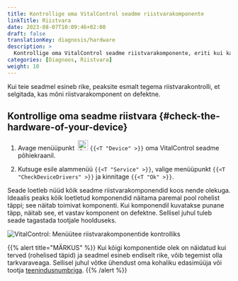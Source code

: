 ```yaml
---
title: Kontrollige oma VitalControl seadme riistvarakomponente
linkTitle: Riistvara
date: 2023-08-07T10:09:46+02:00
draft: false
translationKey: diagnosis/hardware
description: >
  Kontrollige oma VitalControl seadme riistvarakomponente, eriti kui kahtlustate riistvaraviga.
categories: [Diagnoos, Riistvara]
weight: 10
---
```

Kui teie seadmel esineb rike, peaksite esmalt tegema riistvarakontrolli, et selgitada, kas mõni riistvarakomponent on defektne.

## Kontrollige oma seadme riistvara {#check-the-hardware-of-your-device}

1. Avage menüüpunkt &nbsp;<img src="/icons/device.svg" width="23" align="bottom" alt="Seade" /> `{{<T "Device" >}}` oma VitalControl seadme põhiekraanil.

1. Kutsuge esile alammenüü `{{<T "Service" >}}`, valige menüüpunkt `{{<T "CheckDeviceDrivers" >}}` ja kinnitage `{{<T "Ok" >}}`.

Seade loetleb nüüd kõik seadme riistvarakomponendid koos nende olekuga. Ideaalis peaks kõik loetletud komponendid näitama paremal pool rohelist täppi; see näitab toimivat komponenti. Kui komponendil kuvatakse punane täpp, näitab see, et vastav komponent on defektne. Sellisel juhul tuleb seade tagastada tootjale hoolduseks.

   ![VitalControl: Menüütee riistvarakomponentide kontrolliks](../images/device-check.png "Riistvara kontroll")

{{% alert title="MÄRKUS" %}}
Kui kõigi komponentide olek on näidatud kui terved (rohelised täpid) ja seadmel esineb endiselt rike, võib tegemist olla tarkvaraveaga. Sellisel juhul võtke ühendust oma kohaliku edasimüüja või tootja [teenindusnumbriga](https://www.urbanonline.de/en/contact).
{{% /alert %}}
